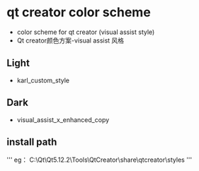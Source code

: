 # qt creator color scheme
 - color scheme for qt creator (visual assist style)
 - Qt creator颜色方案-visual assist 风格
## Light 
 - karl_custom_style 
## Dark
 - visual_assist_x_enhanced_copy


## install path
'''
eg：
C:\Qt\Qt5.12.2\Tools\QtCreator\share\qtcreator\styles
'''
